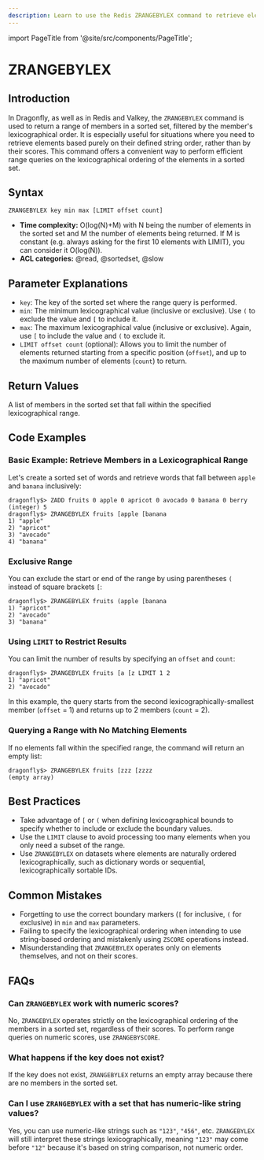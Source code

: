 ```yaml
---
description: Learn to use the Redis ZRANGEBYLEX command to retrieve elements by their lexical range in a sorted set, plus expert tips beyond the official Redis docs.
---
```


import PageTitle from '@site/src/components/PageTitle';

# ZRANGEBYLEX

<PageTitle title="Redis ZRANGEBYLEX Explained (Better Than Official Docs)" />

## Introduction

In Dragonfly, as well as in Redis and Valkey, the `ZRANGEBYLEX` command is used to return a range of members in a sorted set, filtered by the member's lexicographical order.
It is especially useful for situations where you need to retrieve elements based purely on their defined string order, rather than by their scores.
This command offers a convenient way to perform efficient range queries on the lexicographical ordering of the elements in a sorted set.

## Syntax

```shell
ZRANGEBYLEX key min max [LIMIT offset count]
```

- **Time complexity:** O(log(N)+M) with N being the number of elements in the sorted set and M the number of elements being returned. If M is constant (e.g. always asking for the first 10 elements with LIMIT), you can consider it O(log(N)).
- **ACL categories:** @read, @sortedset, @slow

## Parameter Explanations

- `key`: The key of the sorted set where the range query is performed.
- `min`: The minimum lexicographical value (inclusive or exclusive). Use `(` to exclude the value and `[` to include it.
- `max`: The maximum lexicographical value (inclusive or exclusive). Again, use `[` to include the value and `(` to exclude it.
- `LIMIT offset count` (optional): Allows you to limit the number of elements returned starting from a specific position (`offset`), and up to the maximum number of elements (`count`) to return.

## Return Values

A list of members in the sorted set that fall within the specified lexicographical range.

## Code Examples

### Basic Example: Retrieve Members in a Lexicographical Range

Let's create a sorted set of words and retrieve words that fall between `apple` and `banana` inclusively:

```shell
dragonfly$> ZADD fruits 0 apple 0 apricot 0 avocado 0 banana 0 berry
(integer) 5
dragonfly$> ZRANGEBYLEX fruits [apple [banana
1) "apple"
2) "apricot"
3) "avocado"
4) "banana"
```

### Exclusive Range

You can exclude the start or end of the range by using parentheses `(` instead of square brackets `[`:

```shell
dragonfly$> ZRANGEBYLEX fruits (apple [banana
1) "apricot"
2) "avocado"
3) "banana"
```

### Using `LIMIT` to Restrict Results

You can limit the number of results by specifying an `offset` and `count`:

```shell
dragonfly$> ZRANGEBYLEX fruits [a [z LIMIT 1 2
1) "apricot"
2) "avocado"
```

In this example, the query starts from the second lexicographically-smallest member (`offset` = 1) and returns up to 2 members (`count` = 2).

### Querying a Range with No Matching Elements

If no elements fall within the specified range, the command will return an empty list:

```shell
dragonfly$> ZRANGEBYLEX fruits [zzz [zzzz
(empty array)
```

## Best Practices

- Take advantage of `[` or `(` when defining lexicographical bounds to specify whether to include or exclude the boundary values.
- Use the `LIMIT` clause to avoid processing too many elements when you only need a subset of the range.
- Use `ZRANGEBYLEX` on datasets where elements are naturally ordered lexicographically, such as dictionary words or sequential, lexicographically sortable IDs.

## Common Mistakes

- Forgetting to use the correct boundary markers (`[` for inclusive, `(` for exclusive) in `min` and `max` parameters.
- Failing to specify the lexicographical ordering when intending to use string-based ordering and mistakenly using `ZSCORE` operations instead.
- Misunderstanding that `ZRANGEBYLEX` operates only on elements themselves, and not on their scores.

## FAQs

### Can `ZRANGEBYLEX` work with numeric scores?

No, `ZRANGEBYLEX` operates strictly on the lexicographical ordering of the members in a sorted set, regardless of their scores.
To perform range queries on numeric scores, use `ZRANGEBYSCORE`.

### What happens if the key does not exist?

If the key does not exist, `ZRANGEBYLEX` returns an empty array because there are no members in the sorted set.

### Can I use `ZRANGEBYLEX` with a set that has numeric-like string values?

Yes, you can use numeric-like strings such as `"123"`, `"456"`, etc.
`ZRANGEBYLEX` will still interpret these strings lexicographically, meaning `"123"` may come before `"12"` because it's based on string comparison, not numeric order.
